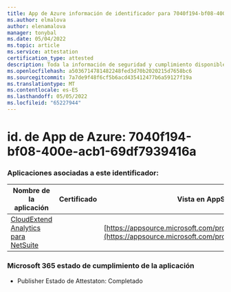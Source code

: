 ```yaml
---
title: App de Azure información de identificador para 7040f194-bf08-400e-acb1-69df7939416a
ms.author: elmalova
author: elenamalova
manager: tonybal
ms.date: 05/04/2022
ms.topic: article
ms.service: attestation
certification_type: attested
description: Toda la información de seguridad y cumplimiento disponible para 7040f194-bf08-400e-acb1-69df7939416a.
ms.openlocfilehash: a5036714781482248fed3d70b2020215d7658bc6
ms.sourcegitcommit: 7a7de9f48f6cf5b6acd435412477b6a59127f19a
ms.translationtype: MT
ms.contentlocale: es-ES
ms.lasthandoff: 05/05/2022
ms.locfileid: "65227944"
---
```

# <a name="azure-app-id-7040f194-bf08-400e-acb1-69df7939416a"></a>id. de App de Azure: 7040f194-bf08-400e-acb1-69df7939416a


### <a name="apps-associated-with-this-id"></a>Aplicaciones asociadas a este identificador:
| **Nombre de la aplicación** | **Certificado** | **Vista en AppSource** |
|--------------|---------------|-----------------------|
| [CloudExtend Analytics para NetSuite](../forward/WA200002784.md) |  | [https://appsource.microsoft.com/product/office/WA200002784](https://appsource.microsoft.com/product/office/WA200002784) |

### <a name="microsoft-365-app-compliance-status"></a>Microsoft 365 estado de cumplimiento de la aplicación
- Publisher Estado de Attestaton: Completado
